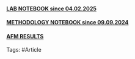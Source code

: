 #### [LAB NOTEBOOK since 04.02.2025](https://docs.google.com/document/d/1j65SCUgyN-Ihy2EU6uWyVRyvYjpf39c9Ptr-w6rRJmw/edit?tab=t.0)

#### [METHODOLOGY NOTEBOOK since 09.09.2024](https://docs.google.com/document/d/1Me6XxHtAUZztgPY0rLthzI5OJRWHf72QHZrkLOfO26w/edit?tab=t.0)

#### [AFM RESULTS](https://docs.google.com/spreadsheets/u/1/?ec=wgc-sheets-hero-goto)

Tags: #Article 